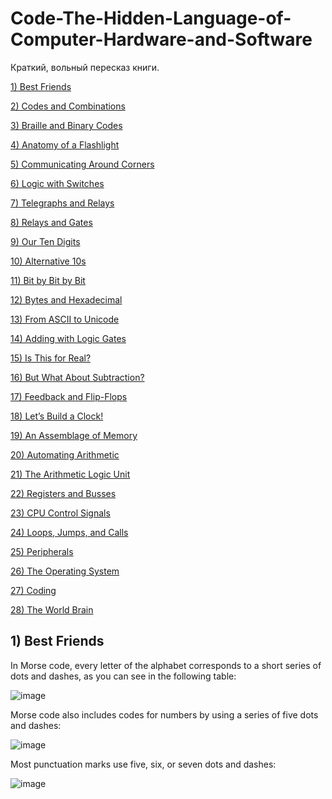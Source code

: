 # Code-The-Hidden-Language-of-Computer-Hardware-and-Software
Краткий, вольный пересказ книги.

[1) Best Friends](https://github.com/NasamR/Code-The-Hidden-Language-of-Computer-Hardware-and-Software/edit/main/README.md?plain=1#L33)

[2) Codes and Combinations]()

[3) Braille and Binary Codes]()

[4) Anatomy of a Flashlight]()

[5) Communicating Around Corners]()

[6) Logic with Switches]()

[7) Telegraphs and Relays]()

[8) Relays and Gates]()

[9) Our Ten Digits]()

[10) Alternative 10s]()

[11) Bit by Bit by Bit]()

[12) Bytes and Hexadecimal]()

[13) From ASCII to Unicode]()

[14) Adding with Logic Gates]()

[15) Is This for Real?]()

[16) But What About Subtraction?]()

[17) Feedback and Flip-Flops]()

[18) Let’s Build a Clock!]()

[19) An Assemblage of Memory]()

[20) Automating Arithmetic]()

[21) The Arithmetic Logic Unit]()

[22) Registers and Busses]()

[23) CPU Control Signals]()

[24) Loops, Jumps, and Calls]()

[25) Peripherals]()

[26) The Operating System]()

[27) Coding]()

[28) The World Brain]()


## 1) Best Friends

In Morse code, every letter of the alphabet corresponds to a short series of dots and dashes, as you can see in the following table:

![image](https://github.com/NasamR/Code-The-Hidden-Language-of-Computer-Hardware-and-Software/assets/60060399/4c6ce2ed-cee1-41ac-8722-fdf7f10ee2f4)

Morse code also includes codes for numbers by using a series of five dots and dashes:

![image](https://github.com/NasamR/Code-The-Hidden-Language-of-Computer-Hardware-and-Software/assets/60060399/c154922a-a936-4706-89fe-37f4450b9cc8)

Most punctuation marks use five, six, or seven dots and dashes:

![image](https://github.com/NasamR/Code-The-Hidden-Language-of-Computer-Hardware-and-Software/assets/60060399/7d83120c-5a7e-4922-b3da-85d35300cb8f)
